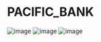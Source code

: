 # PACIFIC_BANK
![image](https://github.com/kingoloza/PACIFIC_BANK/assets/124217307/6aae3898-ab35-4232-b223-45ba091596c5)
![image](https://github.com/kingoloza/PACIFIC_BANK/assets/124217307/f8144af2-448d-4128-881a-2d7002b00f4e)
![image](https://github.com/kingoloza/PACIFIC_BANK/assets/124217307/0e3dab28-daa0-4dd9-855c-4335b85e0d38)
